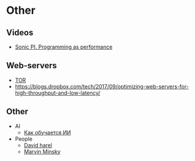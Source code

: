 
# Other

## Videos
* [Sonic PI. Programming as performance](https://www.youtube.com/watch?v=0lTZ8Tuyu5I) 

## Web-servers
* [TOR](http://coexistentrandom.wordpress.com/2011/11/04/a-geekster-guide-to-the-deep-web/)
* <https://blogs.dropbox.com/tech/2017/09/optimizing-web-servers-for-high-throughput-and-low-latency/>

## Other
* AI  
  * [Как обучается ИИ](https://geektimes.ru/company/mailru/blog/278326/)
* People
  * [David harel](http://he.wikipedia.org/wiki/דוד_הראל)
  * [Marvin Minsky](https://en.wikipedia.org/wiki/Marvin_Minsky)


